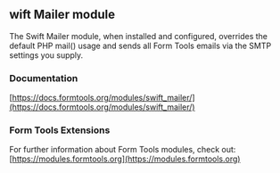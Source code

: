 ## wift Mailer module

The Swift Mailer module, when installed and configured, overrides the default PHP mail() usage and sends all Form Tools emails via the SMTP settings you supply.

### Documentation

[https://docs.formtools.org/modules/swift_mailer/](https://docs.formtools.org/modules/swift_mailer/)

### Form Tools Extensions

For further information about Form Tools modules, check out:
[https://modules.formtools.org](https://modules.formtools.org)
